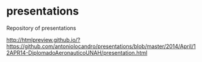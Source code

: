 presentations
=============

Repository of presentations

http://htmlpreview.github.io/?https://github.com/antoniolocandro/presentations/blob/master/2014/April/12APR14-DiplomadoAeronauticoUNAH/presentation.html